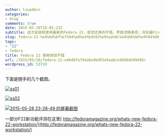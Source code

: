 ```yaml
---
author: liuadmin
categories:
- blog
comments: true
date: 2015-05-28T16:02:23Z
subtitle: 这次安装和使用最新的Fedora 22，感觉还真的不错，界面流畅美观；浏览器Firefox的字体也有很大改进。文件浏览器的图标和操作都很好。感觉Linux桌面做的越来越好了。
slug: fedora-22-%e4%bd%bf%e7%94%a8%e4%bd%93%e9%aa%8c%e4%b8%8d%e9%94%99
tags:
- "22"
- fedora
title: Fedora 22 使用体验不错
url: /2015/05/28/fedora-22-e4bdbfe794a8e4bd93e9aa8ce4b88de99499/
wordpress_id: 53719
---
```


下面是随手的几个截图。

[![ss01](http://7bv9gn.com1.z0.glb.clouddn.com/wp-content/uploads/2015/05/ss01-1024x576.jpg)](http://7bv9gn.com1.z0.glb.clouddn.com/wp-content/uploads/2015/05/ss01.jpg)

[![ss02](http://7bv9gn.com1.z0.glb.clouddn.com/wp-content/uploads/2015/05/ss02-1024x576.jpg)](http://7bv9gn.com1.z0.glb.clouddn.com/wp-content/uploads/2015/05/ss02.jpg)

[![2015-05-28 23-28-49 的屏幕截图](http://7bv9gn.com1.z0.glb.clouddn.com/wp-content/uploads/2015/05/2015-05-28-23-28-49-的屏幕截图1-1024x576.png)](http://7bv9gn.com1.z0.glb.clouddn.com/wp-content/uploads/2015/05/2015-05-28-23-28-49-的屏幕截图1.png)

一部分F22新功能评测在这里[ http://fedoramagazine.org/whats-new-fedora-22-workstation/](http://fedoramagazine.org/whats-new-fedora-22-workstation/)


